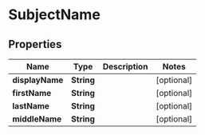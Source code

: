 

# SubjectName


## Properties

| Name | Type | Description | Notes |
|------------ | ------------- | ------------- | -------------|
|**displayName** | **String** |  |  [optional] |
|**firstName** | **String** |  |  [optional] |
|**lastName** | **String** |  |  [optional] |
|**middleName** | **String** |  |  [optional] |



